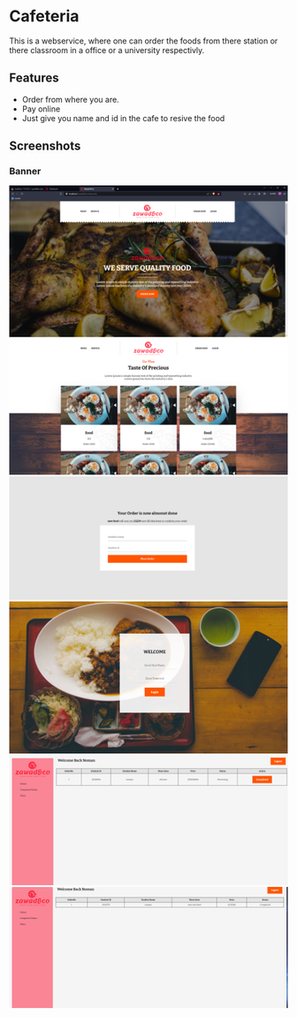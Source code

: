 # Cafeteria

This is a webservice, where one can order the foods from there station or there classroom in a office or a university respectivly.

## Features

- Order from where you are.
- Pay online
- Just give you name and id in the cafe to resive the food

## Screenshots

### Banner

![Banner](project-screenshot/banner.png)
![See Menu](project-screenshot/menu.png)
![Confirm Order](project-screenshot/order-confirmation.png)
![Login page for staffs](project-screenshot/loginpage.png)
![Orders](project-screenshot/dashboard-orders%20.png)
![Completed order](project-screenshot/completed-orders.png)
